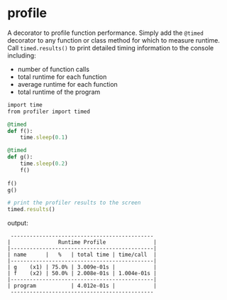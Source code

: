 # profile

A decorator to profile function performance. 
Simply add the ```@timed``` decorator to any function or class method for which to measure runtime. 
Call ```timed.results()``` to print detailed timing information to the console including:
   - number of function calls
   - total runtime for each function
   - average runtime for each function
   - total runtime of the program
   
```ruby
import time
from profiler import timed

@timed
def f():
    time.sleep(0.1)

@timed
def g():
    time.sleep(0.2)
    f()
    
f()
g()

# print the profiler results to the screen
timed.results()
```

output: 
```
 --------------------------------------------- 
|               Runtime Profile               |
|---------------------------------------------|
| name      |   %   | total time | time/call  |
|---------------------------------------------|
| g    (x1) | 75.0% | 3.009e-01s |            |
| f    (x2) | 50.0% | 2.008e-01s | 1.004e-01s |
|---------------------------------------------|
| program           | 4.012e-01s |            |
 --------------------------------------------- 
```
